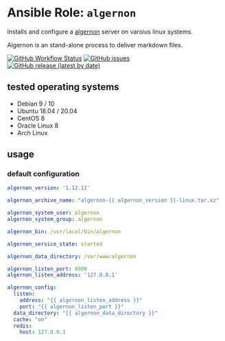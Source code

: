 
# Ansible Role:  `algernon`

Installs and configure a [algernon](https://github.com/xyproto/algernon) server on varoius linux systems.

Algernon is an stand-alone process to deliver markdown files.


[![GitHub Workflow Status](https://img.shields.io/github/workflow/status/bodsch/ansible-algernon/CI)][ci]
[![GitHub issues](https://img.shields.io/github/issues/bodsch/ansible-algernon)][issues]
[![GitHub release (latest by date)](https://img.shields.io/github/v/release/bodsch/ansible-algernon)][releases]

[ci]: https://github.com/bodsch/ansible-algernon/actions
[issues]: https://github.com/bodsch/ansible-algernon/issues?q=is%3Aopen+is%3Aissue
[releases]: https://github.com/bodsch/ansible-algernon/releases


## tested operating systems

* Debian 9 / 10
* Ubuntu 18.04 / 20.04
* CentOS 8
* Oracle Linux 8
* Arch Linux

## usage

### default configuration

```yaml
algernon_version: '1.12.12'

algernon_archive_name: "algernon-{{ algernon_version }}-linux.tar.xz"

algernon_system_user: algernon
algernon_system_group: algernon

algernon_bin: /usr/local/bin/algernon

algernon_service_state: started

algernon_data_directory: /var/www/algernon

algernon_listen_port: 8090
algernon_listen_address: '127.0.0.1'

algernon_config:
  listen:
    address: "{{ algernon_listen_address }}"
    port: "{{ algernon_listen_port }}"
  data_directory: "{{ algernon_data_directory }}"
  cache: "on"
  redis:
    host: 127.0.0.1
```
